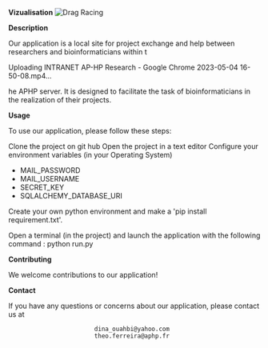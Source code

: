 **Vizualisation**
![Drag Racing](https://github.com/bioinformatic-hub-sls/aphp_webblog/blob/main/screenshots_website/login.png)

**Description**

Our application is a local site for project exchange and help between researchers and bioinformaticians within t

Uploading INTRANET AP-HP Research - Google Chrome 2023-05-04 16-50-08.mp4…

he APHP server. It is designed to facilitate the task of bioinformaticians in the realization of their projects.


**Usage**

To use our application, please follow these steps:

Clone the project on git hub 
Open the project in a text editor
Configure your environment variables (in your Operating System) 

- MAIL_PASSWORD
- MAIL_USERNAME
- SECRET_KEY
- SQLALCHEMY_DATABASE_URI

Create your own python environment and make a 'pip install requirement.txt'.

Open a terminal (in the project) and launch the application with the following command : python run.py

**Contributing**

We welcome contributions to our application! 

**Contact**

If you have any questions or concerns about our application, please contact us at


                            dina_ouahbi@yahoo.com
                            theo.ferreira@aphp.fr

